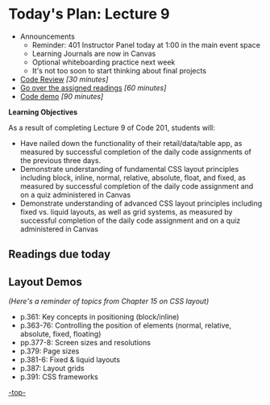 <a id="top"></a>
# Today's Plan: Lecture 9

- Announcements
  - Reminder: 401 Instructor Panel today at 1:00 in the main event space
  - Learning Journals are now in Canvas
  - Optional whiteboarding practice next week
  - It's not too soon to start thinking about final projects
- [Code Review](#codereview) *[30 minutes]*
- [Go over the assigned readings](#readings) *[60 minutes]*
- [Code demo](#code) *[90 minutes]*

**Learning Objectives**

As a result of completing Lecture 9 of Code 201, students will:
- Have nailed down the functionality of their retail/data/table app, as measured by successful completion of the daily code assignments of the previous three days.
- Demonstrate understanding of fundamental CSS layout principles including block, inline, normal, relative, absolute, float, and fixed, as measured by successful completion of the daily code assignment and on a quiz administered in Canvas
- Demonstrate understanding of advanced CSS layout principles including fixed vs. liquid layouts, as well as grid systems, as measured by successful completion of the daily code assignment and on a quiz administered in Canvas

## Readings due today

<a id="layout"></a>
## Layout Demos

*(Here's a reminder of topics from Chapter 15 on CSS layout)*

- p.361: Key concepts in positioning (block/inline)
- p.363-76: Controlling the position of elements (normal, relative, absolute, fixed, floating)
- pp.377-8: Screen sizes and resolutions
- p.379: Page sizes
- p.381-6: Fixed & liquid layouts
- p.387: Layout grids
- p.391: CSS frameworks

[-top-](#top)